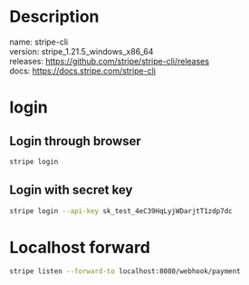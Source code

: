 # Description
name: stripe-cli  
version: stripe_1.21.5_windows_x86_64  
releases: https://github.com/stripe/stripe-cli/releases  
docs: https://docs.stripe.com/stripe-cli  

# login

## Login through browser

```bash
stripe login
```

## Login with secret key

```bash
stripe login --api-key sk_test_4eC39HqLyjWDarjtT1zdp7dc
```

# Localhost forward

```bash
stripe listen --forward-to localhost:8080/webhook/payment
```

